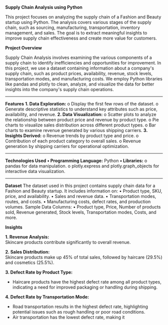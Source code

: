 **Supply Chain Analysis using Python**

This project focuses on analyzing the supply chain of a Fashion and Beauty startup using Python. The analysis covers various stages of the supply chain, such as sourcing, manufacturing, transportation, inventory management, and sales. The goal is to extract meaningful insights to improve supply chain effectiveness and create more value for customers.

**Project Overview**

Supply Chain Analysis involves examining the various components of a supply chain to identify inefficiencies and opportunities for improvement. In this project, we use a dataset containing information about a company's supply chain, such as product prices, availability, revenue, stock levels, transportation modes, and manufacturing costs.
We employ Python libraries like pandas and plotly to clean, analyze, and visualize the data for better insights into the company's supply chain operations.
________________________________________
**Features**
**1.	Data Exploration:**
  o	Display the first few rows of the dataset.
  o	Generate descriptive statistics to understand key attributes such as price, availability, and revenue.
**2.	Data Visualization:**
o	Scatter plots to analyze the relationship between product price and revenue by product type.
o	Pie charts to visualize sales distribution across different product types.
o	Bar charts to examine revenue generated by various shipping carriers.
**3.	Insights Derived:**
o	Revenue trends by product type and price.
o	Contribution of each product category to overall sales.
o	Revenue generation by shipping carriers for operational optimization.
________________________________________
**Technologies Used**
**•	Programming Language:** Python
**•	Libraries:**
o	pandas for data manipulation.
o	plotly.express and plotly.graph_objects for interactive data visualization.
________________________________________
**Dataset**
The dataset used in this project contains supply chain data for a Fashion and Beauty startup. It includes information on:
•	Product type, SKU, price, and availability.
•	Sales and revenue data.
•	Transportation modes, routes, and costs.
•	Manufacturing costs, defect rates, and production volumes.
Sample Data Columns:
•	Product type, Price, Number of products sold, Revenue generated, Stock levels, Transportation modes, Costs, and more.

**Insights**

**1. Revenue Analysis:**  
Skincare products contribute significantly to overall revenue.

**2. Sales Distribution:**  
Skincare products make up 45% of total sales, followed by haircare (29.5%) and cosmetics (25.5%).

**3. Defect Rate by Product Type:**  
- Haircare products have the highest defect rate among all product types, indicating a need for improved packaging or handling during shipping.

**4. Defect Rate by Transportation Mode:**  
- Road transportation results in the highest defect rate, highlighting potential issues such as rough handling or poor road conditions.  
- Air transportation has the lowest defect rate, making it
